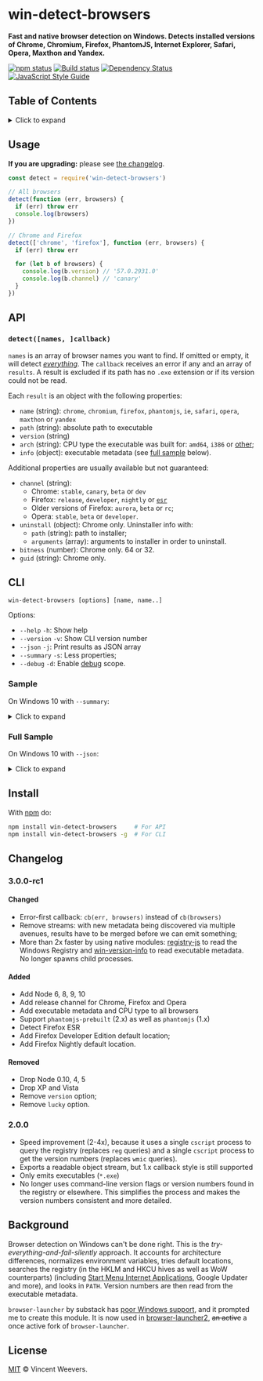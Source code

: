 # win-detect-browsers

**Fast and native browser detection on Windows. Detects installed versions of Chrome, Chromium, Firefox, PhantomJS, Internet Explorer, Safari, Opera, Maxthon and Yandex.**

[![npm status](http://img.shields.io/npm/v/win-detect-browsers.svg?style=flat-square)](https://www.npmjs.org/package/win-detect-browsers)
[![Build status](https://img.shields.io/appveyor/ci/vweevers/win-detect-browsers.svg?style=flat-square)](https://ci.appveyor.com/project/vweevers/win-detect-browsers) [![Dependency Status](https://img.shields.io/david/vweevers/win-detect-browsers.svg?style=flat-square)](https://david-dm.org/vweevers/win-detect-browsers)
[![JavaScript Style Guide](https://img.shields.io/badge/code_style-standard-brightgreen.svg)](https://standardjs.com)

## Table of Contents

<details><summary>Click to expand</summary>

- [Usage](#usage)
- [API](#api)
- [CLI](#cli)
- [Install](#install)
- [Changelog](#changelog)
- [Background](#background)
- [License](#license)

</details>

## Usage

**If you are upgrading:** please see [the changelog](#changelog).

```js
const detect = require('win-detect-browsers')

// All browsers
detect(function (err, browsers) {
  if (err) throw err
  console.log(browsers)
})

// Chrome and Firefox
detect(['chrome', 'firefox'], function (err, browsers) {
  if (err) throw err

  for (let b of browsers) {
    console.log(b.version) // '57.0.2931.0'
    console.log(b.channel) // 'canary'
  }
})
```

## API

### `detect([names, ]callback)`

`names` is an array of browser names you want to find. If omitted or empty, it will detect *[everything](http://youtu.be/k1yvvNvlXtg)*. The `callback` receives an error if any and an array of `results`. A result is excluded if its path has no `.exe` extension or if its version could not be read.

Each `result` is an object with the following properties:

- `name` (string): `chrome`, `chromium`, `firefox`, `phantomjs`, `ie`, `safari`, `opera`, `maxthon` or `yandex`
- `path` (string): absolute path to executable
- `version` (string)
- `arch` (string): CPU type the executable was built for: `amd64`, `i386` or [other](https://github.com/vweevers/pe-machine-type#types);
- `info` (object): executable metadata (see [full sample](#full-sample) below).

Additional properties are usually available but not guaranteed:

- `channel` (string):
  - Chrome: `stable`, `canary`, `beta` or `dev`
  - Firefox: `release`, `developer`, `nightly` or [`esr`](https://www.mozilla.org/en-US/firefox/organizations/faq/)
  - Older versions of Firefox: `aurora`, `beta` or `rc`;
  - Opera: `stable`, `beta` or `developer`.
- `uninstall` (object): Chrome only. Uninstaller info with:
  - `path` (string): path to installer;
  - `arguments` (array): arguments to installer in order to uninstall.
- `bitness` (number): Chrome only. 64 or 32.
- `guid` (string): Chrome only.

## CLI

```
win-detect-browsers [options] [name, name..]
```

Options:

- `--help` `-h`: Show help
- `--version` `-v`: Show CLI version number
- `--json` `-j`: Print results as JSON array
- `--summary` `-s`: Less properties;
- `--debug` `-d`: Enable [debug](https://github.com/visionmedia/debug) scope.

### Sample

On Windows 10 with `--summary`:

<details><summary>Click to expand</summary>

```
PHANTOMJS 2 32-bit
├── Path:    C:\Users\vweevers\AppData\Roaming\nvm\v10.0.0\node_modules\phantomjs-prebuilt\lib\phantom\bin\phantomjs.exe
└── Version: 2.1.1.0

IE 11 64-bit
├── Path:    C:\Program Files\Internet Explorer\iexplore.exe
└── Version: 11.0.17134.1

IE 11 32-bit
├── Path:    C:\Program Files (x86)\Internet Explorer\iexplore.exe
└── Version: 11.0.17134.1

CHROME 68 CANARY 64-bit
├── Path:    C:\Users\vweevers\AppData\Local\Google\Chrome SxS\Application\chrome.exe
├── Version: 68.0.3436.0
└── GUID:    4EA16AC7-FD5A-47C3-875B-DBF4A2008C20

CHROME 66 STABLE 64-bit
├── Path:    C:\Program Files (x86)\Google\Chrome\Application\chrome.exe
├── Version: 66.0.3359.181
└── GUID:    8A69D345-D564-463C-AFF1-A69D9E530F96

FIREFOX 61 RELEASE 64-bit
├── Path:    C:\Program Files\Mozilla Firefox\firefox.exe
└── Version: 61.0.0.6711

FIREFOX 62 NIGHTLY 64-bit
├── Path:    C:\Program Files\Firefox Nightly\firefox.exe
└── Version: 62.0.0.6712

FIREFOX 61 DEVELOPER 64-bit
├── Path:    C:\Program Files\Firefox Developer Edition\firefox.exe
└── Version: 61.0.0.6711

OPERA 53 BETA 64-bit
├── Path:    C:\Program Files\Opera beta\Launcher.exe
└── Version: 53.0.2907.31

Found 9 browsers in 26 ways within 76ms.
```

</details>

### Full Sample

On Windows 10 with `--json`:

<details><summary>Click to expand</summary>

```json
[
  {
    "name": "phantomjs",
    "path": "C:\\Users\\vweevers\\AppData\\Roaming\\nvm\\v10.0.0\\node_modules\\phantomjs-prebuilt\\lib\\phantom\\bin\\phantomjs.exe",
    "version": "2.1.1.0",
    "arch": "i386",
    "info": {
      "FileVersion": "2.1.1.0",
      "FileDescription": "PhantomJS is a headless WebKit with JavaScript API",
      "LegalCopyright": "Copyright (C) Ariya Hidayat 2012",
      "OriginalFilename": "phantomjs.exe",
      "ProductName": "PhantomJS",
      "ProductVersion": "2.1.1",
      "CompanyName": "PhantomJS"
    }
  },
  {
    "name": "ie",
    "path": "C:\\Program Files\\Internet Explorer\\iexplore.exe",
    "version": "11.0.17134.1",
    "arch": "amd64",
    "info": {
      "FileVersion": "11.0.17134.1",
      "CompanyName": "Microsoft Corporation",
      "FileDescription": "Internet Explorer",
      "InternalName": "iexplore",
      "LegalCopyright": "© Microsoft Corporation. Alle rechten voorbehouden.",
      "OriginalFilename": "IEXPLORE.EXE.MUI",
      "ProductName": "Internet Explorer",
      "ProductVersion": "11.00.17134.1"
    }
  },
  {
    "name": "ie",
    "path": "C:\\Program Files (x86)\\Internet Explorer\\iexplore.exe",
    "version": "11.0.17134.1",
    "arch": "i386",
    "info": {
      "FileVersion": "11.0.17134.1",
      "CompanyName": "Microsoft Corporation",
      "FileDescription": "Internet Explorer",
      "InternalName": "iexplore",
      "LegalCopyright": "© Microsoft Corporation. Alle rechten voorbehouden.",
      "OriginalFilename": "IEXPLORE.EXE.MUI",
      "ProductName": "Internet Explorer",
      "ProductVersion": "11.00.17134.1"
    }
  },
  {
    "name": "firefox",
    "path": "C:\\Program Files\\Mozilla Firefox\\firefox.exe",
    "version": "61.0.0.6711",
    "channel": "release",
    "arch": "amd64",
    "info": {
      "FileVersion": "61.0.0.6711",
      "LegalCopyright": "©Firefox and Mozilla Developers; available under the MPL 2 license.",
      "CompanyName": "Mozilla Corporation",
      "FileDescription": "Firefox",
      "ProductVersion": "61.0",
      "InternalName": "Firefox",
      "LegalTrademarks": "Firefox is a Trademark of The Mozilla Foundation.",
      "OriginalFilename": "../../dist/bin/firefox.exe",
      "ProductName": "Firefox",
      "BuildID": "20180517141400"
    }
  },
  {
    "name": "firefox",
    "path": "C:\\Program Files\\Firefox Developer Edition\\firefox.exe",
    "version": "61.0.0.6711",
    "channel": "developer",
    "arch": "amd64",
    "info": {
      "FileVersion": "61.0.0.6711",
      "LegalCopyright": "©Firefox and Mozilla Developers; available under the MPL 2 license.",
      "CompanyName": "Mozilla Corporation",
      "FileDescription": "Firefox Developer Edition",
      "ProductVersion": "61.0",
      "InternalName": "Firefox Developer Edition",
      "LegalTrademarks": "Firefox is a Trademark of The Mozilla Foundation.",
      "OriginalFilename": "../../dist/bin/firefox.exe",
      "ProductName": "Firefox Developer Edition",
      "BuildID": "20180517141400"
    }
  },
  {
    "name": "firefox",
    "path": "C:\\Program Files\\Firefox Nightly\\firefox.exe",
    "version": "62.0.0.6712",
    "channel": "nightly",
    "arch": "amd64",
    "info": {
      "FileVersion": "62.0.0.6712",
      "LegalCopyright": "©Firefox and Mozilla Developers; available under the MPL 2 license.",
      "CompanyName": "Mozilla Corporation",
      "FileDescription": "Firefox Nightly",
      "ProductVersion": "62.0a1",
      "InternalName": "Firefox Nightly",
      "LegalTrademarks": "Firefox is a Trademark of The Mozilla Foundation.",
      "OriginalFilename": "firefox.exe",
      "ProductName": "Firefox Nightly",
      "BuildID": "20180518222751"
    }
  },
  {
    "name": "chrome",
    "path": "C:\\Users\\vweevers\\AppData\\Local\\Google\\Chrome SxS\\Application\\chrome.exe",
    "version": "68.0.3436.0",
    "channel": "canary",
    "arch": "amd64",
    "bitness": 64,
    "guid": "4EA16AC7-FD5A-47C3-875B-DBF4A2008C20",
    "info": {
      "FileVersion": "68.0.3436.0",
      "CompanyName": "Google Inc.",
      "FileDescription": "Google Chrome",
      "InternalName": "chrome_exe",
      "LegalCopyright": "Copyright 2017 Google Inc. All rights reserved.",
      "OriginalFilename": "chrome.exe",
      "ProductName": "Google Chrome",
      "ProductVersion": "68.0.3436.0",
      "CompanyShortName": "Google",
      "ProductShortName": "Chrome",
      "LastChange": "e0f81fe637f233bf12e821915b72bc8d2194c3f2-refs/branch-heads/3436@{#1}",
      "Official Build": "1"
    },
    "uninstall": {
      "path": "C:\\Users\\vweevers\\AppData\\Local\\Google\\Chrome SxS\\Application\\68.0.3436.0\\Installer\\setup.exe",
      "arguments": [
        "--uninstall",
        "--chrome-sxs"
      ]
    }
  },
  {
    "name": "chrome",
    "path": "C:\\Program Files (x86)\\Google\\Chrome\\Application\\chrome.exe",
    "version": "66.0.3359.181",
    "channel": "stable",
    "arch": "amd64",
    "bitness": 64,
    "guid": "8A69D345-D564-463C-AFF1-A69D9E530F96",
    "info": {
      "FileVersion": "66.0.3359.181",
      "CompanyName": "Google Inc.",
      "FileDescription": "Google Chrome",
      "InternalName": "chrome_exe",
      "LegalCopyright": "Copyright 2017 Google Inc. All rights reserved.",
      "OriginalFilename": "chrome.exe",
      "ProductName": "Google Chrome",
      "ProductVersion": "66.0.3359.181",
      "CompanyShortName": "Google",
      "ProductShortName": "Chrome",
      "LastChange": "a10b9cedb40738cb152f8148ddab4891df876959-refs/branch-heads/3359@{#828}",
      "Official Build": "1"
    },
    "uninstall": {
      "path": "C:\\Program Files (x86)\\Google\\Chrome\\Application\\66.0.3359.181\\Installer\\setup.exe",
      "arguments": [
        "--uninstall",
        "--system-level",
        "--verbose-logging"
      ]
    }
  },
  {
    "name": "opera",
    "path": "C:\\Program Files\\Opera beta\\Launcher.exe",
    "version": "53.0.2907.31",
    "channel": "beta",
    "arch": "amd64",
    "info": {
      "FileVersion": "53.0.2907.31",
      "LegalCopyright": "Copyright Opera Software 2018",
      "InternalName": "Opera",
      "CompanyName": "Opera Software",
      "ProductName": "Opera beta Internet Browser",
      "ProductVersion": "53.0.2907.31",
      "FileDescription": "Opera beta Internet Browser"
    }
  }
]
```

</details>

## Install

With [npm](https://npmjs.org) do:

```bash
npm install win-detect-browsers     # For API
npm install win-detect-browsers -g  # For CLI
```

## Changelog

### 3.0.0-rc1

#### Changed

- Error-first callback: `cb(err, browsers)` instead of `cb(browsers)`
- Remove streams: with new metadata being discovered via multiple avenues, results have to be merged before we can emit something;
- More than 2x faster by using native modules: [registry-js](https://www.npmjs.com/package/registry-js) to read the Windows Registry and [win-version-info](https://www.npmjs.org/package/win-version-info) to read executable metadata. No longer spawns child processes.

#### Added

- Add Node 6, 8, 9, 10
- Add release channel for Chrome, Firefox and Opera
- Add executable metadata and CPU type to all browsers
- Support `phantomjs-prebuilt` (2.x) as well as `phantomjs` (1.x)
- Detect Firefox ESR
- Add Firefox Developer Edition default location;
- Add Firefox Nightly default location.

#### Removed

- Drop Node 0.10, 4, 5
- Drop XP and Vista
- Remove `version` option;
- Remove `lucky` option.

### 2.0.0

- Speed improvement (2-4x), because it uses a single `cscript` process to query the registry (replaces `reg` queries) and a single `cscript` process to get the version numbers (replaces `wmic` queries).
- Exports a readable object stream, but 1.x callback style is still supported
- Only emits executables (`*.exe`)
- No longer uses command-line version flags or version numbers found in the registry or elsewhere. This simplifies the process and makes the version numbers consistent and more detailed.

## Background

Browser detection on Windows can't be done right. This is the *try-everything-and-fail-silently* approach. It accounts for architecture differences, normalizes environment variables, tries default locations, searches the registry (in the HKLM and HKCU hives as well as WoW counterparts) (including [Start Menu Internet Applications](http://msdn.microsoft.com/en-us/library/windows/desktop/dd203067(v=vs.85).aspx), Google Updater and more), and looks in `PATH`. Version numbers are then read from the executable metadata.

`browser-launcher` by substack has [poor Windows support](https://github.com/substack/browser-launcher/issues/7), and it prompted me to create this module. It is now used in [browser-launcher2](https://github.com/benderjs/browser-launcher2), ~~an active~~ a once active fork of `browser-launcher`.

## License

[MIT](http://opensource.org/licenses/MIT) © Vincent Weevers.
